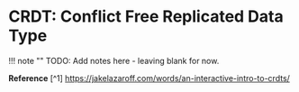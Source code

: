 # CRDT: Conflict Free Replicated Data Type

!!! note ""
    TODO: Add notes here - leaving blank for now.


**Reference**
[^1] https://jakelazaroff.com/words/an-interactive-intro-to-crdts/